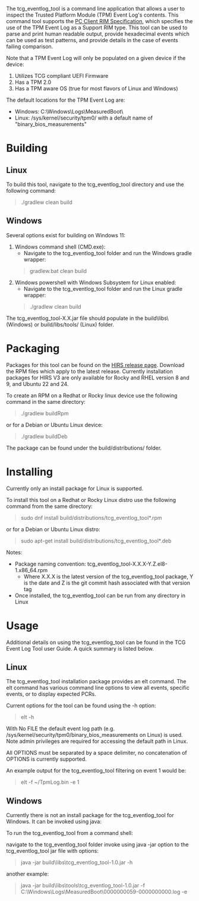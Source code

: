 The tcg_eventlog_tool is a command line application that allows a user to inspect the Trusted Platform Module (TPM) Event Log's contents. This command tool supports the [PC Client RIM Specification](https://trustedcomputinggroup.org/resource/tcg-pc-client-reference-integrity-manifest-specification/), which specifies the use of the TPM Event Log as a Support RIM type. This tool can be used to parse and print human readable output, provide hexadecimal events which can be used as test patterns, and provide details in the case of events failing comparison. 

Note that a TPM Event Log will only be populated on a given device if the device:
1. Utilizes TCG compliant UEFI Firmware
2. Has a TPM 2.0
3. Has a TPM aware OS (true for most flavors of Linux and Windows)

The default locations for the TPM Event Log are:
* Windows:  C:\Windows\Logs\MeasuredBoot\
* Linux:    /sys/kernel/security/tpm0/    with a default name of "binary_bios_measurements"

# Building

## Linux
To build this tool, navigate to the tcg_eventlog_tool directory and use the following command: 
> ./gradlew clean build

## Windows 
Several options exist for building on Windows 11:

1. Windows command shell (CMD.exe):
   *  Navigate to the tcg_eventlog_tool folder and run the Windows gradle wrapper:
   >  gradlew.bat clean build
2. Windows powershell with Windows Subsystem for Linux enabled:
   *  Navigate to the tcg_eventlog_tool folder and run the Linux gradle wrapper:
   > ./gradlew clean build

The tcg_eventlog_tool-X.X.jar file should populate in the build\libs\ (Windows) or build/libs/tools/ (Linux) folder.

# Packaging
Packages for this tool can be found on the [HIRS release page](https://github.com/nsacyber/HIRS/releases). Download the RPM files which apply to the latest release.  Currently installation packages for HIRS V3 are only available for Rocky and RHEL version 8 and 9, and Ubuntu 22 and 24. 

To create an RPM on a Redhat or Rocky linux device use the following command in the same directory:
> ./gradlew buildRpm

or for a Debian or Ubuntu Linux device:
> ./gradlew buildDeb

The package can be found under the build/distributions/ folder.

# Installing
Currently only an install package for Linux is supported. 

To install this tool on a Redhat or Rocky Linux distro use the following command from the same directory:
> sudo  dnf install build/distributions/tcg_eventlog_tool*.rpm

or for a Debian or Ubuntu Linux distro:
> sudo  apt-get install build/distributions/tcg_eventlog_tool*.deb

Notes:
* Package naming convention: tcg_eventlog_tool-X.X.X-Y.Z.el8-1.x86_64.rpm
  * Where X.X.X is the latest version of the tcg_eventlog_tool package, Y is the date and Z is the git commit hash associated with that version tag
* Once installed, the tcg_eventlog_tool can be run from any directory in Linux

# Usage

Additional details on using the tcg_eventlog_tool can be found in the TCG Event Log Tool user Guide. A quick summary is listed below.

## Linux

The tcg_eventlog_tool installation package provides an elt command. The elt command has various command line options to view all events, specific events, or to display expected PCRs. 

Current options for the tool can be found using the -h option:

> elt -h

With No FILE the default event log path (e.g. /sys/kernel/security/tpm0/binary_bios_measurements on Linux) is used.
Note admin privileges are required for accessing the default path in Linux.

All OPTIONS must be separated by a space delimiter, no concatenation of OPTIONS is currently supported.

An example output for the tcg_eventlog_tool filtering on event 1 would be:
> elt -f ~/TpmLog.bin -e 1

## Windows
Currently there is not an install package for the tcg_eventlog_tool for Windows. It can be invoked using java:

To run the tcg_eventlog_tool from a command shell:

navigate to the tcg_eventlog_tool folder
invoke using java -jar option to the tcg_eventlog_tool jar file with options:

> java -jar build\libs\tcg_eventlog_tool-1.0.jar -h

another example:

> java -jar build\libs\tools\tcg_eventlog_tool-1.0.jar -f C:\Windows\Logs\MeasuredBoot\0000000059-0000000000.log -e
